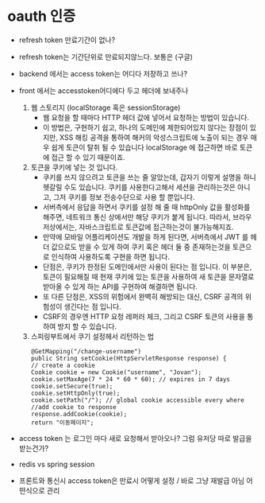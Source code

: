 # oauth 인증


* refresh token 만료기간이 없나?
- refresh token는 기간단위로 만료되지않느다. 보통은 (구글)

* backend 에서는 access token는 어디다 저장하고 쓰나?

* front 에서는 accesstoken어디에다 두고 헤더에 보내주나
    1. 웹 스토리지 (localStorage 혹은 sessionStorage) 
        - 웹 요청을 할 때마다 HTTP 헤더 값에 넣어서 요청하는 방법이 있습니다.
        - 이 방법은, 구현하기 쉽고, 하나의 도메인에 제한되어있지 않다는 장점이 있지만, XSS 해킹 공격을 통하여 해커의 악성스크립트에 노출이 되는 경우 매우 쉽게 토큰이 탈취 될 수 있습니다 localStorage 에 접근하면 바로 토큰에 접근 할 수 있기 때문이죠.
    2. 토큰을 쿠키에 넣는 것 입니다. 
        - 쿠키를 쓰지 않으려고 토큰을 쓰는 줄 알았는데, 갑자기 이렇게 설명을 하니 헷갈릴 수도 있습니다. 쿠키를 사용한다고해서 세션을 관리하는것은 아니고, 그저 쿠키를 정보 전송수단으로 사용 할 뿐입니다.
        - 서버측에서 응답을 하면서 쿠키를 설정 해 줄 때 httpOnly 값을 활성화를 해주면, 네트워크 통신 상에서만 해당 쿠키가 붙게 됩니다. 따라서, 브라우저상에서는, 자바스크립트로 토큰값에 접근하는것이 불가능해지죠.
        - 만약에 모바일 어플리케이션도 개발을 하게 된다면, 서버측에서 JWT 를 헤더 값으로도 받을 수 있게 하여 쿠키 혹은 헤더 둘 중 존재하는것을 토큰으로 인식하여 사용하도록 구현을 하면 됩니다.
        - 단점은, 쿠키가 한정된 도메인에서만 사용이 된다는 점 입니다. 이 부분은, 토큰이 필요해질 때 현재 쿠키에 있는 토큰을 사용하여 새 토큰을 문자열로 받아올 수 있게 하는 API를 구현하여 해결하면 됩니다.
        - 또 다른 단점은, XSS의 위험에서 완벽히 해방되는 대신, CSRF 공격의 위험성이 생긴다는 점 입니다. 
        - CSRF의 경우엔 HTTP 요청 레퍼러 체크, 그리고 CSRF 토큰의 사용을 통하여 방지 할 수 있습니다.
     3. 스피링부트에서 쿠기 설정헤서 리턴하는 법
        ```
        @GetMapping("/change-username")
        public String setCookie(HttpServletResponse response) {
        // create a cookie
        Cookie cookie = new Cookie("username", "Jovan");
        cookie.setMaxAge(7 * 24 * 60 * 60); // expires in 7 days    
        cookie.setSecure(true);
        cookie.setHttpOnly(true);
        cookie.setPath("/"); // global cookie accessible every where
        //add cookie to response
        response.addCookie(cookie);
        return "이동페이지";

* access token 는 로그인 마다 새로 요청해서 받아오나? 그럼 유저당 따로 발급을 받는건가?

* redis vs spring session 

* 프론트와 통신시 access token은 만료시 어떻게 설정 / 바로 그냥 재발급 아님 어떤식으로 관리
